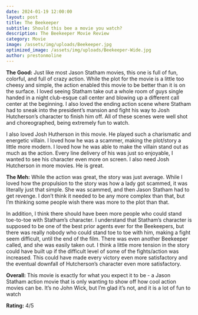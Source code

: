 ```yaml
---
date: 2024-01-19 12:00:00
layout: post
title: The Beekeeper
subtitle: Should this bee a movie you watch?
description: The Beekeeper Movie Review
category: Movie
image: /assets/img/uploads/Beekeeper.jpg
optimized_image: /assets/img/uploads/Beekeeper-Wide.jpg
author: prestonmoline
---
```


**The Good:**
Just like most Jason Statham movies, this one is full of fun, colorful, and full of crazy action. While the plot for the movie is a little too cheesy and simple, the action enabled this movie to be better than it  is on the surface. I loved seeing Statham take out a whole room of guys single handed in a night club-esque call center and blowing up a different call center at the beginning. I also loved the ending action scene where Statham had to sneak into the president’s mansion and fight his way to Josh Hutcherson’s character to finish him off. All of these scenes were well shot and choreographed, being extremely fun to watch.

I also loved Josh Hutherson in this movie. He played such a charismatic and energetic villain. I loved how he was a scammer, making the plot/story a little more modern. I loved how he was able to make the villain stand out as much as the action. Every line delivery of his was just so enjoyable, I wanted to see his character even more on screen. I also need Josh Hutcherson in more movies. He is great.


**The Meh:**
While the action was great, the story was just average. While I loved how the propulsion to the story was how a lady got scammed, it was literally just that simple. She was scammed, and then Jason Statham had to get revenge. I don’t think it needed to be any more complex than that, but I’m thinking some people wish there was more to the plot than that. 

In addition, I think there should have been more people who could stand toe-to-toe with Statham’s character. I understand that Statham’s character is supposed to be one of the best prior agents ever for the Beekeepers, but there was really nobody who could stand toe to toe with him, making a fight seem difficult, until the end of the film. There was even another Beekeeper called, and she was easily taken out. I think a little more tension in the story could have built up if the difficult level of some of the fights/action was increased. This could have made every victory even more satisfactory and the eventual downfall of Hutcherson’s character even more satisfactory.


**Overall:**
This movie is exactly for what you expect it to be - a Jason Statham action movie that is only wanting to show off how cool action movies can be. It’s no John Wick, but I’m glad it’s not, and it is a lot of fun to watch


**Rating:**
4/5
